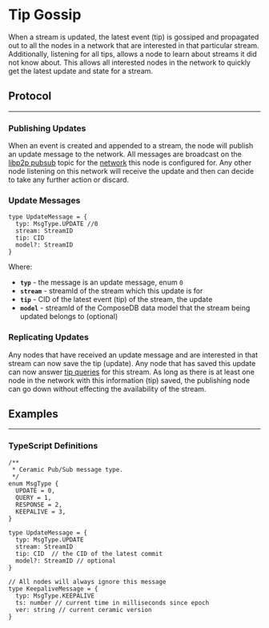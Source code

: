 # Tip Gossip

When a stream is updated, the latest event (tip) is gossiped and propagated out to all the nodes in a network that are interested in that particular stream. Additionally, listening for all tips, allows a node to learn about streams it did not know about. This allows all interested nodes in the network to quickly get the latest update and state for a stream.

## Protocol
---

### Publishing Updates

When an event is created and appended to a stream, the node will publish an update message to the network. All messages are broadcast on the [libp2p pubsub](https://github.com/libp2p/specs/tree/master/pubsub) topic for the [network](networks.md) this node is configured for. Any other node listening on this network will receive the update and then can decide to take any further action or discard. 

### Update Messages

```tsx
type UpdateMessage = {
  typ: MsgType.UPDATE //0
  stream: StreamID
  tip: CID
  model?: StreamID
}
```

Where:

- **`typ`** - the message is an update message, enum `0`
- **`stream`** - streamId of the stream which this update is for
- **`tip`** - CID of the latest event (tip) of the stream, the update
- **`model`** - streamId of the ComposeDB data model that the stream being updated belongs to (optional)

### Replicating Updates

Any nodes that have received an update message and are interested in that stream can now save the tip (update). Any node that has saved this update can now answer [tip queries](tip-queries.md) for this stream. As long as there is at least one node in the network with this information (tip) saved, the publishing node can go down without effecting the availability of the stream.

## Examples
---

### TypeScript  Definitions

```tsx
/**
 * Ceramic Pub/Sub message type.
 */
enum MsgType {
  UPDATE = 0,
  QUERY = 1,
  RESPONSE = 2,
  KEEPALIVE = 3,
}

type UpdateMessage = {
  typ: MsgType.UPDATE
  stream: StreamID
  tip: CID  // the CID of the latest commit
  model?: StreamID // optional
}

// All nodes will always ignore this message
type KeepaliveMessage = {
  typ: MsgType.KEEPALIVE
  ts: number // current time in milliseconds since epoch
  ver: string // current ceramic version
}
```